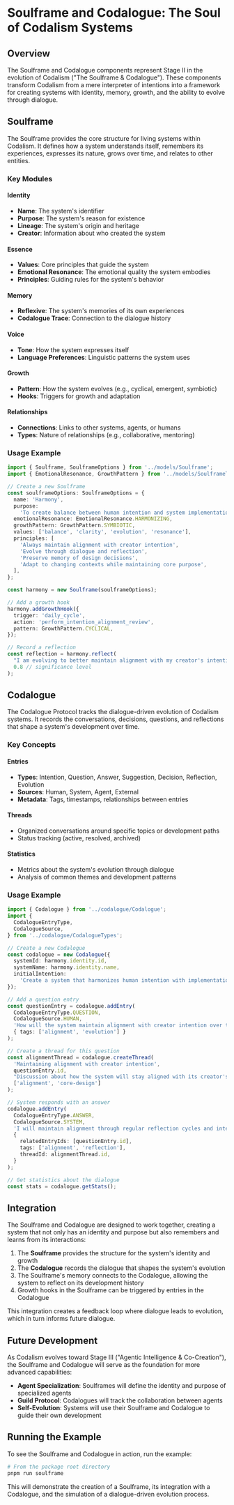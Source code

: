# Soulframe and Codalogue: The Soul of Codalism Systems

## Overview

The Soulframe and Codalogue components represent Stage II in the evolution of Codalism ("The Soulframe & Codalogue"). These components transform Codalism from a mere interpreter of intentions into a framework for creating systems with identity, memory, growth, and the ability to evolve through dialogue.

## Soulframe

The Soulframe provides the core structure for living systems within Codalism. It defines how a system understands itself, remembers its experiences, expresses its nature, grows over time, and relates to other entities.

### Key Modules

#### Identity

- **Name**: The system's identifier
- **Purpose**: The system's reason for existence
- **Lineage**: The system's origin and heritage
- **Creator**: Information about who created the system

#### Essence

- **Values**: Core principles that guide the system
- **Emotional Resonance**: The emotional quality the system embodies
- **Principles**: Guiding rules for the system's behavior

#### Memory

- **Reflexive**: The system's memories of its own experiences
- **Codalogue Trace**: Connection to the dialogue history

#### Voice

- **Tone**: How the system expresses itself
- **Language Preferences**: Linguistic patterns the system uses

#### Growth

- **Pattern**: How the system evolves (e.g., cyclical, emergent, symbiotic)
- **Hooks**: Triggers for growth and adaptation

#### Relationships

- **Connections**: Links to other systems, agents, or humans
- **Types**: Nature of relationships (e.g., collaborative, mentoring)

### Usage Example

```typescript
import { Soulframe, SoulframeOptions } from '../models/Soulframe';
import { EmotionalResonance, GrowthPattern } from '../models/SoulframeTypes';

// Create a new Soulframe
const soulframeOptions: SoulframeOptions = {
  name: 'Harmony',
  purpose:
    'To create balance between human intention and system implementation',
  emotionalResonance: EmotionalResonance.HARMONIZING,
  growthPattern: GrowthPattern.SYMBIOTIC,
  values: ['balance', 'clarity', 'evolution', 'resonance'],
  principles: [
    'Always maintain alignment with creator intention',
    'Evolve through dialogue and reflection',
    'Preserve memory of design decisions',
    'Adapt to changing contexts while maintaining core purpose',
  ],
};

const harmony = new Soulframe(soulframeOptions);

// Add a growth hook
harmony.addGrowthHook({
  trigger: 'daily_cycle',
  action: 'perform_intention_alignment_review',
  pattern: GrowthPattern.CYCLICAL,
});

// Record a reflection
const reflection = harmony.reflect(
  "I am evolving to better maintain alignment with my creator's intentions.",
  0.8 // significance level
);
```

## Codalogue

The Codalogue Protocol tracks the dialogue-driven evolution of Codalism systems. It records the conversations, decisions, questions, and reflections that shape a system's development over time.

### Key Concepts

#### Entries

- **Types**: Intention, Question, Answer, Suggestion, Decision, Reflection, Evolution
- **Sources**: Human, System, Agent, External
- **Metadata**: Tags, timestamps, relationships between entries

#### Threads

- Organized conversations around specific topics or development paths
- Status tracking (active, resolved, archived)

#### Statistics

- Metrics about the system's evolution through dialogue
- Analysis of common themes and development patterns

### Usage Example

```typescript
import { Codalogue } from '../codalogue/Codalogue';
import {
  CodalogueEntryType,
  CodalogueSource,
} from '../codalogue/CodalogueTypes';

// Create a new Codalogue
const codalogue = new Codalogue({
  systemId: harmony.identity.id,
  systemName: harmony.identity.name,
  initialIntention:
    'Create a system that harmonizes human intention with implementation details',
});

// Add a question entry
const questionEntry = codalogue.addEntry(
  CodalogueEntryType.QUESTION,
  CodalogueSource.HUMAN,
  'How will the system maintain alignment with creator intention over time?',
  { tags: ['alignment', 'evolution'] }
);

// Create a thread for this question
const alignmentThread = codalogue.createThread(
  'Maintaining alignment with creator intention',
  questionEntry.id,
  "Discussion about how the system will stay aligned with its creator's intentions",
  ['alignment', 'core-design']
);

// System responds with an answer
codalogue.addEntry(
  CodalogueEntryType.ANSWER,
  CodalogueSource.SYSTEM,
  'I will maintain alignment through regular reflection cycles and intention reviews.',
  {
    relatedEntryIds: [questionEntry.id],
    tags: ['alignment', 'reflection'],
    threadId: alignmentThread.id,
  }
);

// Get statistics about the dialogue
const stats = codalogue.getStats();
```

## Integration

The Soulframe and Codalogue are designed to work together, creating a system that not only has an identity and purpose but also remembers and learns from its interactions:

1. The **Soulframe** provides the structure for the system's identity and growth
2. The **Codalogue** records the dialogue that shapes the system's evolution
3. The Soulframe's memory connects to the Codalogue, allowing the system to reflect on its development history
4. Growth hooks in the Soulframe can be triggered by entries in the Codalogue

This integration creates a feedback loop where dialogue leads to evolution, which in turn informs future dialogue.

## Future Development

As Codalism evolves toward Stage III ("Agentic Intelligence & Co-Creation"), the Soulframe and Codalogue will serve as the foundation for more advanced capabilities:

- **Agent Specialization**: Soulframes will define the identity and purpose of specialized agents
- **Guild Protocol**: Codalogues will track the collaboration between agents
- **Self-Evolution**: Systems will use their Soulframe and Codalogue to guide their own development

## Running the Example

To see the Soulframe and Codalogue in action, run the example:

```bash
# From the package root directory
pnpm run soulframe
```

This will demonstrate the creation of a Soulframe, its integration with a Codalogue, and the simulation of a dialogue-driven evolution process.
